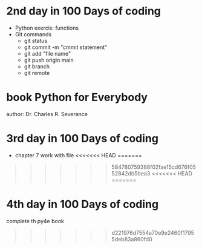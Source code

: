 # 2nd day in 100 Days of coding
* Python exercis: functions 
* Git commands 
    - git status
    - git commit -m "cmmit statement"
    - git add "file name"
    - git push origin main 
    - git branch
    - git remote

# book Python for Everybody
  author: Dr. Charles R. Severance

# 3rd day in 100 Days of coding
* chapter 7 work with file
<<<<<<< HEAD
=======

>>>>>>> 584780759388f02fae15cd676f0552842db5bea3
<<<<<<< HEAD
=======





# 4th day in 100 Days of coding
complete th py4e book
>>>>>>> d221976d7554a70e9e2460f17955deb83a860fd0
